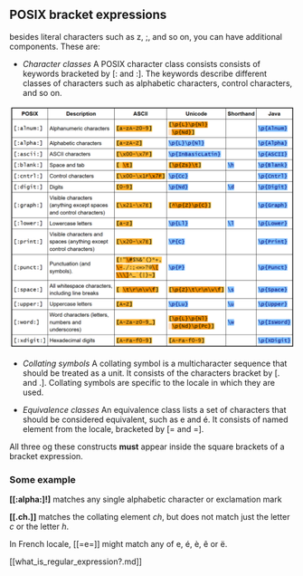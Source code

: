 ## POSIX bracket expressions

besides literal characters such as z, ;, and so on, you can have additional components. These are:

 * *Character classes*
	A POSIX character class consists consists of keywords bracketed by [: and :]. The keywords describe different classes of characters such as alphabetic characters, control characters, and so on.

![posix_character_classes](posix_character_classes.png)

 * *Collating symbols*
	A collating symbol is a multicharacter sequence that should be treated as a unit. It consists of the characters bracket by [. and .]. Collating symbols are specific to the locale in which they are used.

 * *Equivalence classes*
	An equivalence class lists a set of characters that should be considered equivalent, such as e and é. It consists of named element from the locale, bracketed by [= and =].

All three og these constructs **must** appear inside the square brackets of a bracket expression.

### Some example

**[[:alpha:]!]** matches any single alphabetic character or exclamation mark

**[[.ch.]]** matches the collating element *ch*, but does not match just the letter *c* or the letter *h*.

In French locale, \[\[=e=]] might match any of e, é, è, ê or ë.


[[what_is_regular_expression?.md]]
